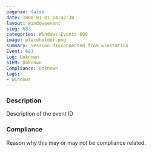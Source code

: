 ```yaml
---
pagenav: false
date: 1800-01-01 14:42:38
layout: windowsevent
slug: 683
categories: Windows-Events 600
image: placeholder.png
summary: Session disconnected from winstation
Event: 683
Log: Unknown
SIEM: Unknown
Compliance: Unknown
tags:
- windows
---
```


### Description

Description of the event ID

### Compliance

Reason why this may or may not be compliance related.
